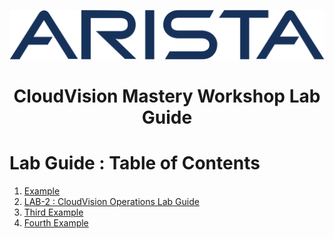 <p align="center">
  <img img src="Images/2560px-Arista-networks-logo.svg.png" width="800" />
</p>

<!-- title only -->
<h1 align="center"> CloudVision Mastery Workshop Lab Guide </h1>


# Lab Guide : Table of Contents
1. [Example](#example)
2. [LAB-2 : CloudVision Operations Lab Guide](https://github.com/arista-rockies/Workshops/blob/main/CloudVision/Lab-Guide/Lab-Guide-2.md)
3. [Third Example](#third-example)
4. [Fourth Example](#fourth-examplehttpwwwfourthexamplecom)



